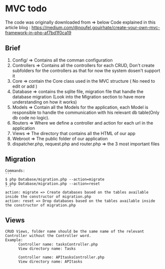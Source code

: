 # MVC todo
The code was originally downloaded from => below
Code explained in this article blog : https://medium.com/@noufel.gouirhate/create-your-own-mvc-framework-in-php-af7bd1f0ca19


## Brief

1. Config/ => Contains all the comman configuration
2. Controllers => Contains all the controllers for each CRUD, Don't create subfolders for the controllers as that for now the system dosen't support it
3. Core => contain the Core class used in the MVC structure ( No need to edit or add )
4. Database => contains the sqlite file, migration file that handle the database migration (Look into the Migration section to have more understanding on how it works)
5. Models => Contain all the Models for the application, each Model is responsible to handle the communication with his relevant db table(Only db code no logic).
6. Routers => Where we define a controller and action for each url in the application
7. Views => The directory that contains all the HTML of our app
8. Webroot => The public folder of our application
8. dispatcher.php, request.php and router.php => the 3 most important files

## Migration
    Commands:
    ```
    $ php Database/migration.php --action=migrate
    $ php Database/migration.php --action=reset
    ```
    action: migrate => Create databases based on the tables available inside the constructor of migration.php
    action: reset => Drop databases based on the tables available inside the constructor of migration.php
    
## Views
    CRUD Views, folder name should be the same name of the relevant Controller without the Controller word.
    Example:
          Controller name: tasksController.php
          View directory name: Tasks
          
          Controller name: APItasksController.php
          View directory name: APItasks
          

